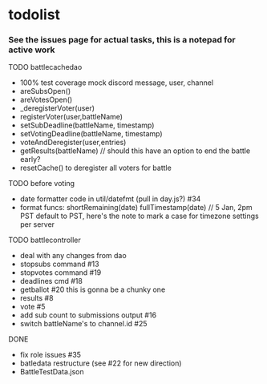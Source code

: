 # todolist

### See the issues page for actual tasks, this is a notepad for active work

TODO battlecachedao
- 100% test coverage
    mock discord message, user, channel
- areSubsOpen()
- areVotesOpen()
- _deregisterVoter(user)
- registerVoter(user,battleName)
- setSubDeadline(battleName, timestamp)
- setVotingDeadline(battleName, timestamp)
- voteAndDeregister(user,entries)
- getResults(battleName) // should this have an option to end the battle early?
- resetCache() to deregister all voters for battle

TODO before voting
- date formatter code in util/datefmt (pull in day.js?) #34
- format funcs: 
    shortRemaining(date)
    fullTimestamp(date) // 5 Jan, 2pm PST
    default to PST, here's the note to mark a case for timezone settings per server 

TODO battlecontroller
- deal with any changes from dao
- stopsubs command #13
- stopvotes command #19
- deadlines cmd #18
- getballot #20
    this is gonna be a chunky one
- results #8
- vote #5
- add sub count to submissions output #16
- switch battleName's to channel.id #25

DONE
- fix role issues #35
- batledata restructure (see #22 for new direction)
- BattleTestData.json